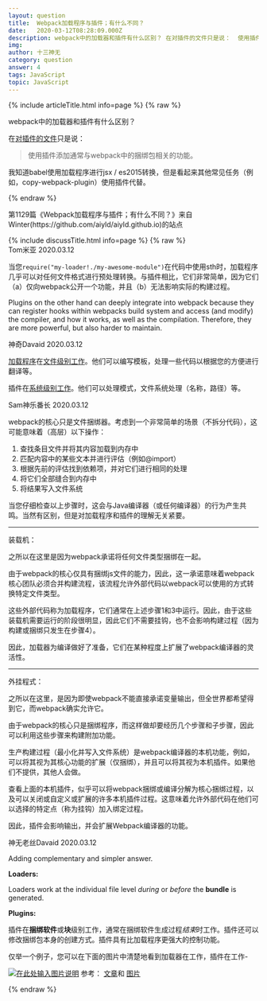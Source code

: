 ```yaml
---
layout: question
title:  Webpack加载程序与插件；有什么不同？
date:   2020-03-12T08:28:09.000Z
description: webpack中的加载器和插件有什么区别？ 在对插件的文件只是说：  使用插件添加通常与webpack中的捆绑包相关的功能。我知道babe...
img: 
author: 十三神无
category: question
answer: 4
tags: JavaScript
topic: JavaScript
---
```

<div class="article-root">
  <div class="article">
    {% include articleTitle.html info=page %}
    {% raw %}
    <div class="article-content"><p><font style="vertical-align: inherit;"><font style="vertical-align: inherit;">webpack中的加载器和插件有什么区别？ </font></font></p>

<p><font style="vertical-align: inherit;"><font style="vertical-align: inherit;">在</font></font><a href="https://webpack.github.io/docs/using-plugins.html"><font style="vertical-align: inherit;"><font style="vertical-align: inherit;">对插件的文件</font></font></a><font style="vertical-align: inherit;"><font style="vertical-align: inherit;">只是说：</font></font></p>

<blockquote>
  <p><font style="vertical-align: inherit;"><font style="vertical-align: inherit;">使用插件添加通常与webpack中的捆绑包相关的功能。</font></font></p>
</blockquote>

<p><font style="vertical-align: inherit;"><font style="vertical-align: inherit;">我知道babel使用加载程序进行jsx / es2015转换，但是看起来其他常见任务（例如，copy-webpack-plugin）使用插件代替。</font></font></p></div>
    {% endraw %}
  </div>
  <p class="winter_mark">第1129篇《Webpack加载程序与插件；有什么不同？》来自Winter(https://github.com/aiyld/aiyld.github.io)的站点</p>
  <div class="discuss-wrapper">
    {% include discussTitle.html info=page %}
    {% raw %}
    <div class="discuss-item">
        <div class="discuss-parent">
          <div class="discuss-meta">
            <span class="discuss-user">Tom米亚</span>
            <span class="discuss-time">2020.03.12</span>
          </div>
          <div class="discuss-comment"><p><font style="vertical-align: inherit;"><font style="vertical-align: inherit;">当您</font></font><code>require("my-loader!./my-awesome-module")</code><font style="vertical-align: inherit;"><font style="vertical-align: inherit;">在代码中</font><font style="vertical-align: inherit;">使用sth时，加载程序几乎可以对任何文件格式进行预处理转换</font><font style="vertical-align: inherit;">。</font><font style="vertical-align: inherit;">与插件相比，它们非常简单，因为它们（a）仅向webpack公开一个功能，并且（b）无法影响实际的构建过程。</font></font></p>

<p>Plugins on the other hand can deeply integrate into webpack because they can register hooks within webpacks build system and access (and modify) the compiler, and how it works, as well as the compilation. Therefore, they are more powerful, but also harder to maintain.</p></div>
        </div></div><div class="discuss-item">
        <div class="discuss-parent">
          <div class="discuss-meta">
            <span class="discuss-user">神奇Davaid</span>
            <span class="discuss-time">2020.03.12</span>
          </div>
          <div class="discuss-comment"><p><font style="vertical-align: inherit;"></font><a href="https://webpack.js.org/loaders/" rel="nofollow noreferrer"><font style="vertical-align: inherit;"><font style="vertical-align: inherit;">加载程序</font></font></a><font style="vertical-align: inherit;"><font style="vertical-align: inherit;">在</font><a href="https://webpack.js.org/loaders/" rel="nofollow noreferrer"><font style="vertical-align: inherit;">文件级别工作</font></a><font style="vertical-align: inherit;">。</font><font style="vertical-align: inherit;">他们可以编写模板，处理一些代码以根据您的方便进行翻译等。</font></font></p>

<p><font style="vertical-align: inherit;"><font style="vertical-align: inherit;">插件在</font></font><a href="https://github.com/webpack/docs/wiki/list-of-plugins" rel="nofollow noreferrer"><font style="vertical-align: inherit;"><font style="vertical-align: inherit;">系统级别工作</font></font></a><font style="vertical-align: inherit;"><font style="vertical-align: inherit;">。</font><font style="vertical-align: inherit;">他们可以处理模式，文件系统处理（名称，路径）等。</font></font></p></div>
        </div></div><div class="discuss-item">
        <div class="discuss-parent">
          <div class="discuss-meta">
            <span class="discuss-user">Sam神乐番长</span>
            <span class="discuss-time">2020.03.12</span>
          </div>
          <div class="discuss-comment"><p><font style="vertical-align: inherit;"><font style="vertical-align: inherit;">webpack的核心只是文件捆绑器。</font><font style="vertical-align: inherit;">考虑到一个非常简单的场景（不拆分代码），这可能意味着（高层）以下操作：</font></font></p>

<ol>
<li><font style="vertical-align: inherit;"><font style="vertical-align: inherit;">查找条目文件并将其内容加载到内存中</font></font></li>
<li><font style="vertical-align: inherit;"><font style="vertical-align: inherit;">匹配内容中的某些文本并进行评估（例如@import）</font></font></li>
<li><font style="vertical-align: inherit;"><font style="vertical-align: inherit;">根据先前的评估找到依赖项，并对它们进行相同的处理</font></font></li>
<li><font style="vertical-align: inherit;"><font style="vertical-align: inherit;">将它们全部缝合到内存中</font></font></li>
<li><font style="vertical-align: inherit;"><font style="vertical-align: inherit;">将结果写入文件系统</font></font></li>
</ol>

<p><font style="vertical-align: inherit;"><font style="vertical-align: inherit;">当您仔细检查以上步骤时，这会与Java编译器（或任何编译器）的行为产生共鸣。</font><font style="vertical-align: inherit;">当然有区别，但是对加载程序和插件的理解无关紧要。</font></font></p>

<hr>

<p><font style="vertical-align: inherit;"><font style="vertical-align: inherit;">装载机： </font></font></p>

<p><font style="vertical-align: inherit;"><font style="vertical-align: inherit;">之所以在这里是因为webpack承诺将任何文件类型捆绑在一起。 </font></font></p>

<p><font style="vertical-align: inherit;"><font style="vertical-align: inherit;">由于webpack的核心仅具有捆绑js文件的能力，因此，这一承诺意味着webpack核心团队必须合并构建流程，该流程允许外部代码以webpack可以使用的方式转换特定文件类型。  </font></font></p>

<p><font style="vertical-align: inherit;"><font style="vertical-align: inherit;">这些外部代码称为加载程序，它们通常在上述步骤1和3中运行。</font><font style="vertical-align: inherit;">因此，由于这些装载机需要运行的阶段很明显，因此它们不需要挂钩，也不会影响构建过程（因为构建或捆绑只发生在步骤4）。</font></font></p>

<p><font style="vertical-align: inherit;"><font style="vertical-align: inherit;">因此，加载器为编译做好了准备，它们在某种程度上扩展了webpack编译器的灵活性。</font></font></p>

<hr>

<p><font style="vertical-align: inherit;"><font style="vertical-align: inherit;">外挂程式：</font></font></p>

<p><font style="vertical-align: inherit;"><font style="vertical-align: inherit;">之所以在这里，是因为即使webpack不能直接承诺变量输出，但全世界都希望得到它，而webpack确实允许它。</font></font></p>

<p><font style="vertical-align: inherit;"><font style="vertical-align: inherit;">由于webpack的核心只是捆绑程序，而这样做却要经历几个步骤和子步骤，因此可以利用这些步骤来构建附加功能。</font></font></p>

<p><font style="vertical-align: inherit;"><font style="vertical-align: inherit;">生产构建过程（最小化并写入文件系统）是webpack编译器的本机功能，例如，可以将其视为其核心功能的扩展（仅捆绑），并且可以将其视为本机插件。</font><font style="vertical-align: inherit;">如果他们不提供，其他人会做。</font></font></p>

<p><font style="vertical-align: inherit;"><font style="vertical-align: inherit;">查看上面的本机插件，似乎可以将webpack捆绑或编译分解为核心捆绑过程，以及可以关闭或自定义或扩展的许多本机插件过程。</font><font style="vertical-align: inherit;">这意味着允许外部代码在他们可以选择的特定点（称为挂钩）加入绑定过程。</font></font></p>

<p><font style="vertical-align: inherit;"><font style="vertical-align: inherit;">因此，插件会影响输出，并会扩展Webpack编译器的功能。</font></font></p></div>
        </div></div><div class="discuss-item">
        <div class="discuss-parent">
          <div class="discuss-meta">
            <span class="discuss-user">神无老丝Davaid</span>
            <span class="discuss-time">2020.03.12</span>
          </div>
          <div class="discuss-comment"><p>Adding complementary and simpler answer.</p>

<p><strong>Loaders:</strong></p>

<p>Loaders work at the individual file level <em>during</em> or <em>before</em> the <strong>bundle</strong> is generated.</p>

<p><strong>Plugins:</strong></p>

<p><font style="vertical-align: inherit;"><font style="vertical-align: inherit;">插件在</font></font><strong><font style="vertical-align: inherit;"><font style="vertical-align: inherit;">捆绑软件</font></font></strong><font style="vertical-align: inherit;"><font style="vertical-align: inherit;">或</font></font><strong><font style="vertical-align: inherit;"><font style="vertical-align: inherit;">块</font></font></strong><font style="vertical-align: inherit;"><font style="vertical-align: inherit;">级别工作，通常在</font><font style="vertical-align: inherit;">捆绑软件生成过程</font></font><em><font style="vertical-align: inherit;"><font style="vertical-align: inherit;">结束</font></font></em><font style="vertical-align: inherit;"><font style="vertical-align: inherit;">时工作。</font><font style="vertical-align: inherit;">插件还可以修改捆绑包本身的创建方式。</font><font style="vertical-align: inherit;">插件具有比加载程序更强大的控制功能。</font></font></p>

<p><font style="vertical-align: inherit;"><font style="vertical-align: inherit;">仅举一个例子，您可以在下面的图片中清楚地看到加载器在工作，插件在工作-</font></font></p>

<p><a href="https://i.stack.imgur.com/P7hTM.png" rel="noreferrer"><img src="https://i.stack.imgur.com/P7hTM.png" alt="在此处输入图片说明"></a><font style="vertical-align: inherit;"><font style="vertical-align: inherit;">
参考： 
 </font></font><a href="https://medium.com/@rajaraodv/webpack-the-confusing-parts-58712f8fcad9" rel="noreferrer"><font style="vertical-align: inherit;"><font style="vertical-align: inherit;">文章</font></font></a><font style="vertical-align: inherit;"><font style="vertical-align: inherit;">和 
 </font></font><a href="https://github.com/zoobestik/csso-webpack-plugin" rel="noreferrer"><font style="vertical-align: inherit;"><font style="vertical-align: inherit;">图片</font></font></a></p></div>
        </div></div>
    {% endraw %}
  </div>
<div>
